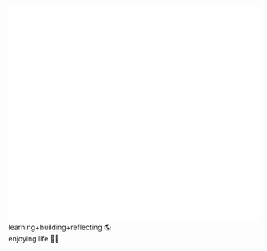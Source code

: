 <img align="right" src="https://github.com/neocho/neocho/blob/master/github-metrics.svg">

learning+building+reflecting 🌎  
enjoying life 🙇‍♂️
